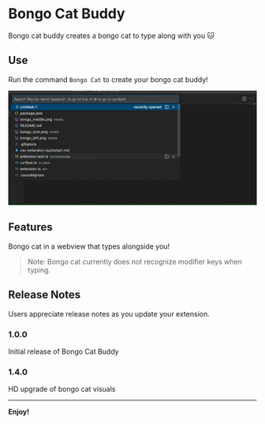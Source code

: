# Bongo Cat Buddy

Bongo cat buddy creates a bongo cat to type along with you 🐱

## Use

Run the command `Bongo Cat` to create your bongo cat buddy!

![Bongo Cat Use GIF](/media/bongo_cat_gif.gif?raw=true)

## Features

Bongo cat in a webview that types alongside you!

> Note: Bongo cat currently does not recognize modifier keys when typing.


## Release Notes

Users appreciate release notes as you update your extension.

### 1.0.0

Initial release of Bongo Cat Buddy

### 1.4.0

HD upgrade of bongo cat visuals

-----------------------------------------------------------------------------------------------------------

**Enjoy!**
